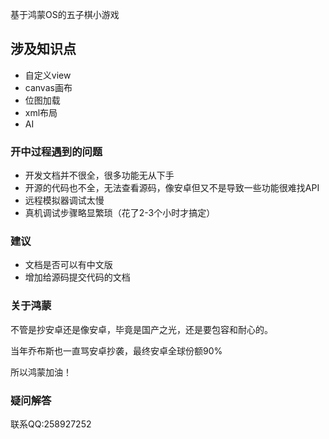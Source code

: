 基于鸿蒙OS的五子棋小游戏
## 涉及知识点
- 自定义view
- canvas画布
- 位图加载
- xml布局
- AI

### 开中过程遇到的问题
- 开发文档并不很全，很多功能无从下手
- 开源的代码也不全，无法查看源码，像安卓但又不是导致一些功能很难找API
- 远程模拟器调试太慢
- 真机调试步骤略显繁琐（花了2-3个小时才搞定）

### 建议
- 文档是否可以有中文版
- 增加给源码提交代码的文档

### 关于鸿蒙
不管是抄安卓还是像安卓，毕竟是国产之光，还是要包容和耐心的。

当年乔布斯也一直骂安卓抄袭，最终安卓全球份额90%

所以鸿蒙加油！

### 疑问解答
联系QQ:258927252